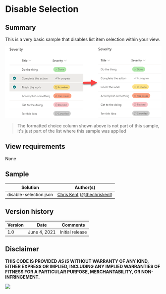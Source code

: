 # Disable Selection

## Summary
This is a very basic sample that disables list item selection within your view.

![screenshot of the sample](./assets/screenshot.png)

> The formatted choice column shown above is not part of this sample, it's just part of the list where this sample was applied

## View requirements

None

## Sample

Solution|Author(s)
--------|---------
disable-selection.json | [Chris Kent](https://github.com/thechriskent) ([@thechriskent](https://twitter.com/thechriskent))

## Version history

Version|Date|Comments
-------|----|--------
1.0|June 4, 2021|Initial release

## Disclaimer
**THIS CODE IS PROVIDED *AS IS* WITHOUT WARRANTY OF ANY KIND, EITHER EXPRESS OR IMPLIED, INCLUDING ANY IMPLIED WARRANTIES OF FITNESS FOR A PARTICULAR PURPOSE, MERCHANTABILITY, OR NON-INFRINGEMENT.**


<img src="https://pnptelemetry.azurewebsites.net/list-formatting/view-samples/disable-selection" />
